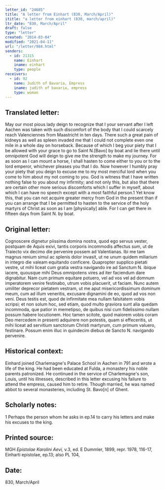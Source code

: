 ```yaml
---
letter_id: "24685"
title: "A letter from Einhart (830, March/April)"
ititle: "a letter from einhart (830, march/april)"
ltr_date: "830, March/April"
draft: false
type: "letter"
created: "2014-03-04"
modified: "2021-04-11"
url: "/letter/984.html"
senders:
  - id: 21315
    name: Einhart
    iname: einhart
    type: people
receivers:
  - id: 92
    name: Judith of Bavaria, Empress
    iname: judith of bavaria, empress
    type: woman
---
```

<h2> Translated letter:</h2>May our most pious lady deign to recognize that I your servant after I left Aachen was taken with such discomfort of the body that I could scarcely reach Valenciennes from Maastricht in ten days.  There such a great pain of kidneys as well as spleen invaded me that I could not complete even one mile in a whole day on horseback.
Because of which I beg your piety that I be allowed with your grace to go to Saint N.[Bavo]  by boat and lie there until omnipotent God will deign to give me the strength to make my journey.  For as soon as I can mount a horse, I shall hasten to come either to you or to the lord emperor, whichever pleases you that I do.  Now however I humbly pray your piety that you deign to excuse me to my most merciful lord when you come to him about my not coming to you.  God is witness that I have written nothing false to you about my infirmity; and not only this, but also that there are certain other more serious discomforts which I suffer in myself, about which I can have no speech except with a most faithful person.1
Yet know this, that you can not acquire greater mercy from God in the present than if you can arrange that I be permitted to hasten to the service of the holy martyrs of Christ as soon as I am [physically] able.  For I can get there in fifteen days from Saint N. by boat.
<h2 class="mt-4"> Original letter:</h2>Cognoscere dignetur piissima domina nostra, quod ego servus vester, postquam de Aquis exivi, tantis corporis incommodis affectus sum, ut de Traiecto vix decimo die pervenire possem ad Valentianas.  Ibi me tam magnus renium simul ac splenis dolor invasit, ut ne unum quidem miliarium in integro die valeam equitando conficere.
Quapropter supplico pietati vestre, ut mihi liceat cum gratia vestra navigando ire ad Sanctum N. ibique iacere, quousque mihi Deus omnipotens vires ad iter faciendum dare dignabitur.  Nam cum primum equitare potuero, vel ad vos vel ad domnum imperatorem venire festinabo, utrum vobis placuerit, ut faciam.  Nunc autem umiliter deprecor pietatem vestram, ut me aput misericordissimum dominum meum, cum ad illum veneritis, excusare dignamini de eo, quod ad vos non veni.  Deus testis est, quod de infirmitate mea nullam falsitatem vobis scripsi; et non solum hoc, sed etiam, quod multo graviora sunt alia quedam incommoda, que patior in memetipso, de quibus nisi cum fidelissimo nullam possum habere locutionem.
Hoc tamen scitote, quod maiorem vobis coram Deo mercedem in presenti adquirere non potestis, quam si effeceritis, ut mihi liceat ad servitium sanctorum Christi martyrum, cum primum valuero, festinare.  Possum enim illuc in quindecim diebus de Sancto N. navigando pervenire.
<h2 class="mt-4"> Historical context:</h2>Einhard joined Charlemagne's Palace School in Aachen in 791 and wrote a life of the king.  He had been educated at Fulda, a monastery his noble parents patronized.  He continued in the service of Charlemagne's son, Louis, until his illnesses, described in this letter excusing his failure to attend the empress, caused him to retire.
Though married, he was named abbot to several monasteries, including St. Bavo[n] of Ghent.
<h2 class="mt-4"> Scholarly notes:</h2>1 Perhaps the person whom he asks in ep.14 to carry his letters and make his excuses to the king.
<h2 class="mt-4"> Printed source:</h2><p>MGH <em>Epistolae Karolini Aevi,</em> v.3, ed. E Dummler, 1899, repr. 1978, 116-17, Einharti epistolae, ep.13; also PL 104,</p><h2 class="mt-4"> Date:</h2>830, March/April